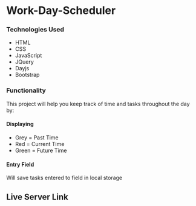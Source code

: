 # Work-Day-Scheduler
### Technologies Used
- HTML
- CSS
- JavaScript
- JQuery
- Dayjs
- Bootstrap
### Functionality
This project will help you keep track of time and tasks throughout the day by:
#### Displaying
- Grey = Past Time
- Red = Current Time
- Green = Future Time
#### Entry Field
Will save tasks entered to field in local storage

## Live Server Link

